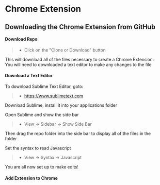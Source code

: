 Chrome Extension
===================

Downloading the Chrome Extension from GitHub
-------------

#### Download Repo

>- Click on the "Clone or Download" button

This will download all of the files necessary to create a Chrome Extension. You will need to downloaded a text editor to make any changes to the file

#### Download a Text Editor

To download Sublime Text Editor, goto: 
>- https://www.sublimetext.com

Download Sublime, install it into your applications folder

Open Sublime and show the side bar
>- View -> Sidebar -> Show Side Bar

Then drag the repo folder into the side bar to display all of the files in the folder

Set the syntax to read Javascript
>- View -> Syntax -> Javascript

You are all now set up to make edits!

####  Add Extension to Chrome


